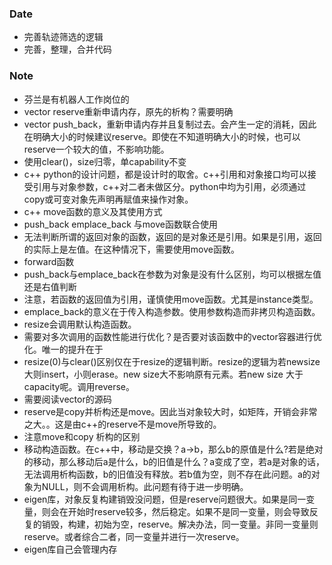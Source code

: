### Date
- 完善轨迹筛选的逻辑
- 完善，整理，合并代码

### Note
- 芬兰是有机器人工作岗位的
- vector reserve重新申请内存，原先的析构？需要明确
- vector push_back，重新申请内存并且复制过去。会产生一定的消耗，因此在明确大小的时候建议reserve。即使在不知道明确大小的时候，也可以reserve一个较大的值，不影响功能。
- 使用clear()，size归零，单capability不变
- c++ python的设计问题，都是设计时的取舍。c++引用和对象接口均可以接受引用与对象参数，c++对二者未做区分。python中均为引用，必须通过copy或可变对象先声明再赋值来操作对象。
- c++ move函数的意义及其使用方式
- push_back emplace_back 与move函数联合使用
- 无法判断所谓的返回对象的函数，返回的是对象还是引用。如果是引用，返回的实际上是左值。在这种情况下，需要使用move函数。
- forward函数
- push_back与emplace_back在参数为对象是没有什么区别，均可以根据左值还是右值判断
- 注意，若函数的返回值为引用，谨慎使用move函数。尤其是instance类型。
- emplace_back的意义在于传入构造参数。使用参数构造而非拷贝构造函数。
- resize会调用默认构造函数。
- 需要对多次调用的函数性能进行优化？是否要对该函数中的vector容器进行优化。唯一的提升在于
- resize(0)与clear()区别仅在于resize的逻辑判断。resize的逻辑为若newsize大则insert，小则erase。new size大不影响原有元素。若new size 大于capacity呢。调用reverse。
- 需要阅读vector的源码
- reserve是copy并析构还是move。因此当对象较大时，如矩阵，开销会非常之大。。这是由c++的reserve不是move所导致的。
- 注意move和copy 析构的区别
- 移动构造函数。在c++中，移动是交换？a->b，那么b的原值是什么?若是绝对的移动，那么移动后a是什么，b的旧值是什么？a变成了空，若a是对象的话，无法调用析构函数，b的旧值没有释放。若b值为空，则不存在此问题。a的对象为NULL，则不会调用析构。此问题有待于进一步明确。
- eigen库，对象反复构建销毁没问题，但是reserve问题很大。如果是同一变量，则会在开始时reserve较多，然后稳定。如果不是同一变量，则会导致反复的销毁，构建，初始为空，reserve。解决办法，同一变量。非同一变量则reserve。或者综合二者，同一变量并进行一次reserve。
- eigen库自己会管理内存

